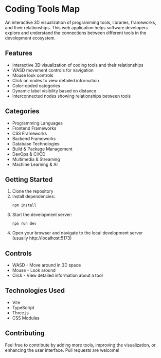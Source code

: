 # Coding Tools Map

An interactive 3D visualization of programming tools, libraries, frameworks, and their relationships. This web application helps software developers explore and understand the connections between different tools in the development ecosystem.

## Features

- Interactive 3D visualization of coding tools and their relationships
- WASD movement controls for navigation
- Mouse look controls
- Click on nodes to view detailed information
- Color-coded categories
- Dynamic label visibility based on distance
- Interconnected nodes showing relationships between tools

## Categories

- Programming Languages
- Frontend Frameworks
- CSS Frameworks
- Backend Frameworks
- Database Technologies
- Build & Package Management
- DevOps & CI/CD
- Multimedia & Streaming
- Machine Learning & AI

## Getting Started

1. Clone the repository
2. Install dependencies:
   ```bash
   npm install
   ```
3. Start the development server:
   ```bash
   npm run dev
   ```
4. Open your browser and navigate to the local development server (usually http://localhost:5173)

## Controls

- WASD - Move around in 3D space
- Mouse - Look around
- Click - View detailed information about a tool

## Technologies Used

- Vite
- TypeScript
- Three.js
- CSS Modules

## Contributing

Feel free to contribute by adding more tools, improving the visualization, or enhancing the user interface. Pull requests are welcome! 
